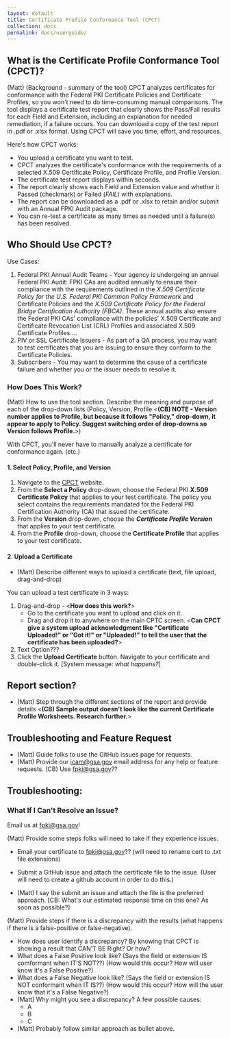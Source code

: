 ```yaml
---
layout: default
title: Certificate Profile Conformance Tool (CPCT)
collection: docs
permalink: docs/userguide/
---
```


## What is the Certificate Profile Conformance Tool (CPCT)?
(Matt) (Background - summary of the tool)
CPCT analyzes certificates for conformance with the Federal PKI Certificate Policies and Certificate Profiles, so you won't need to do time-consuming manual comparisons. The tool displays a certificate test report that clearly shows the Pass/Fail results for each Field and Extension, including an explanation for needed remediation, if a failure occurs.  You can download a copy of the test report in .pdf or .xlsx format.  Using CPCT will save you time, effort, and resources.

Here's how CPCT works: 

* You upload a certificate you want to test.
* CPCT analyzes the certificate's conformance with the requirements of a selected X.509 Certificate Policy, Certificate Profile, and Profile Version. 
* The certificate test report displays within seconds. 
* The report clearly shows each Field and Extension value and whether it Passed (checkmark) or Failed (_FAIL_) with explanations.  
* The report can be downloaded as a .pdf or .xlsx to retain and/or submit with an Annual FPKI Audit package. 
* You can re-test a certificate as many times as needed until a failure(s) has been resolved. 

## Who Should Use CPCT?

Use Cases:

1. Federal PKI Annual Audit Teams - Your agency is undergoing an annual Federal PKI Audit<!--text from IDM-->:  FPKI CAs are audited annually to ensure their compliance with the requirements outlined in the _X.509 Certificate Policy for the U.S. Federal PKI Common Policy Framework_ and Certificate Policies and the _X.509 Certificate Policy for the Federal Bridge Certification Authority (FBCA)_. These annual audits also ensure the Federal PKI CAs' compliance with the policies' X.509 Certificate and Certificate Revocation List (CRL) Profiles and associated X.509 Certificate Profiles....<!--Add more, edit-->
2. PIV or SSL Certificate Issuers - As part of a QA process, you may want to test certificates that you are issuing to ensure they conform to the Certificate Policies.
3. Subscribers - You may want to determine the cause of a certificate failure and whether you or the issuer needs to resolve it.

### How Does This Work?
(Matt) How to use the tool section.  Describe the meaning and purpose of each of the drop-down lists (Policy, Version, Profile
<**(CB) NOTE - Version number applies to Profile, but because it follows "Policy," drop-down, it appear to apply to Policy. Suggest switching order of drop-downs so Version follows Profile.**>)

With CPCT, you'll never have to manually analyze a certificate for conformance again. (etc.)    

#### 1. Select Policy, Profile, and Version
1. Navigate to the [CPCT](https://cpct.app.cloud.gov/) website. <!--Will a login to CPCT be required once it is up and running?-->
2. From the **Select a Policy** drop-down, choose the Federal PKI **X.509 Certificate Policy** that applies to your test certificate. <!--Related to your certificate type?--> The policy you select contains the requirements mandated for the Federal PKI Certification Authority (CA) that issued the certificate.
3. From the **Version** drop-down, choose the **_Certificate Profile Version_** that applies to your test certificate.
4. From the **Profile** drop-down, choose the **Certificate Profile** that applies to your test certificate.

#### 2. Upload a Certificate

* (Matt) Describe different ways to upload a certificate (text, file upload, drag-and-drop)

You can upload a test certificate in 3 ways:
1. Drag-and-drop - <**How does this work?**>
     - Go to the certificate you want to upload and click on it.
     - Drag and drop it to anywhere on the main CPTC screen.  <**Can CPCT give a system upload acknowledgment like "Certificate Uploaded!" or "Got it!" or "Uploaded!" to tell the user that the certificate has been uploaded?**>
2. Text Option???
3. Click the **Upload Certificate** button. Navigate to your certificate and double-click it. [System message: _what happens?_]


## Report section?

* (Matt) Step through the different sections of the report and provide details
<**(CB) Sample output doesn't look like the current Certificate Profile Worksheets. Research further.**>

## Troubleshooting and Feature Request

* (Matt) Guide folks to use the GitHub issues page for requests.
* (Matt) Provide our icam@gsa.gov email address for any help or feature requests.  (CB) Use fpki@gsa.gov??

## Troubleshooting:  

### What If I Can't Resolve an Issue?

Email us at fpki@gsa.gov!

(Matt) Provide some steps folks will need to take if they experience issues. 

* Email your certificate to fpki@gsa.gov?? (will need to rename cert to .txt file extensions)
* Submit a GitHub issue and attach the certificate file to the issue. (User will need to create a github account in order to do this.)

* (Matt) I say the submit an issue and attach the file is the preferred approach.  [CB: What's our estimated response time on this one?  As soon as possible?]

(Matt) Provide steps if there is a discrepancy with the results (what happens if there is a false-positive or false-negative). 
* How does user identify a discrepancy?  By knowing that CPCT is showing a result that CAN'T BE Right?  Or how?
* What does a False Positive look like?  (Says the field or extension IS comformant when IT'S NOT??) (How would this occur?  How will user know it's a False Positive?)
* What does a False Negative look like? (Says the field or extension IS NOT conformant when IT IS??) (How would this occur?  How will the user know that it's a False Negative?)
* (Matt) Why might you see a discrepancy?  A few possible causes:  
     - A
     - B
     - C
* (Matt) Probably follow similar approach as bullet above.
